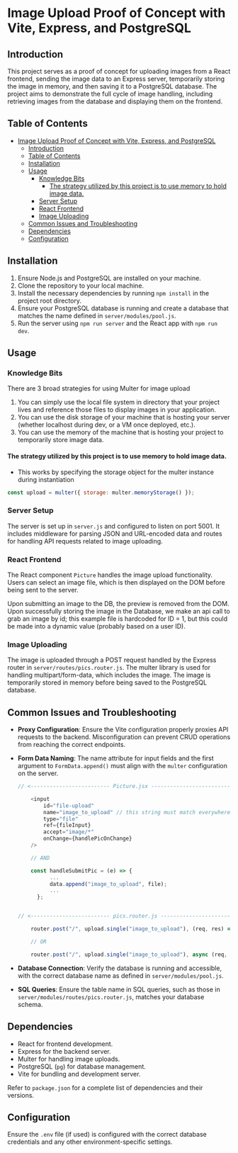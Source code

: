 # Image Upload Proof of Concept with Vite, Express, and PostgreSQL

## Introduction

This project serves as a proof of concept for uploading images from a React frontend, sending the image data to an Express server, temporarily storing the image in memory, and then saving it to a PostgreSQL database. The project aims to demonstrate the full cycle of image handling, including retrieving images from the database and displaying them on the frontend.

## Table of Contents

- [Image Upload Proof of Concept with Vite, Express, and PostgreSQL](#image-upload-proof-of-concept-with-vite-express-and-postgresql)
  - [Introduction](#introduction)
  - [Table of Contents](#table-of-contents)
  - [Installation](#installation)
  - [Usage](#usage)
    - [Knowledge Bits](#knowledge-bits)
      - [The strategy utilized by this project is to use memory to hold image data.](#the-strategy-utilized-by-this-project-is-to-use-memory-to-hold-image-data)
    - [Server Setup](#server-setup)
    - [React Frontend](#react-frontend)
    - [Image Uploading](#image-uploading)
  - [Common Issues and Troubleshooting](#common-issues-and-troubleshooting)
  - [Dependencies](#dependencies)
  - [Configuration](#configuration)

## Installation

1. Ensure Node.js and PostgreSQL are installed on your machine.
2. Clone the repository to your local machine.
3. Install the necessary dependencies by running `npm install` in the project root directory.
4. Ensure your PostgreSQL database is running and create a database that matches the name defined in `server/modules/pool.js`.
5. Run the server using `npm run server` and the React app with `npm run dev`.

## Usage

### Knowledge Bits

There are 3 broad strategies for using Multer for image upload

1. You can simply use the local file system in directory that your project lives and reference those files to display images in your application.
2. You can use the disk storage of your machine that is hosting your server (whether localhost during dev, or a VM once deployed, etc.).
3. You can use the memory of the machine that is hosting your project to temporarily store image data.

#### The strategy utilized by this project is to use memory to hold image data.

-   This works by specifying the storage object for the multer instance during instantiation

```js
const upload = multer({ storage: multer.memoryStorage() });
```

### Server Setup

The server is set up in `server.js` and configured to listen on port 5001. It includes middleware for parsing JSON and URL-encoded data and routes for handling API requests related to image uploading.

### React Frontend

The React component `Picture` handles the image upload functionality. Users can select an image file, which is then displayed on the DOM before being sent to the server.

Upon submitting an image to the DB, the preview is removed from the DOM. Upon successfully storing the image in the Database, we make an api call to grab an image by id; this example file is hardcoded for ID = 1, but this could be made into a dynamic value (probably based on a user ID).

### Image Uploading

The image is uploaded through a POST request handled by the Express router in `server/routes/pics.router.js`. The multer library is used for handling multipart/form-data, which includes the image. The image is temporarily stored in memory before being saved to the PostgreSQL database.

## Common Issues and Troubleshooting

-   **Proxy Configuration**: Ensure the Vite configuration properly proxies API requests to the backend. Misconfiguration can prevent CRUD operations from reaching the correct endpoints.
-   **Form Data Naming**: The name attribute for input fields and the first argument to `FormData.append()` must align with the `multer` configuration on the server.

    ```js
    // <------------------------- Picture.jsx ------------------------->

        <input
            id="file-upload"
            name="image_to_upload" // this string must match everywhere
            type="file"
            ref={fileInput}
            accept="image/*"
            onChange={handlePicOnChange}
        />

        // AND

        const handleSubmitPic = (e) => {
              ...
              data.append("image_to_upload", file);
              ...
          };


    // <------------------------- pics.router.js ------------------------->

        router.post("/", upload.single("image_to_upload"), (req, res) => {...} // synch function signature

        // OR

        router.post("/", upload.single("image_to_upload"), async (req, res) => {...} // asynch func sign

    ```

-   **Database Connection**: Verify the database is running and accessible, with the correct database name as defined in `server/modules/pool.js`.
-   **SQL Queries**: Ensure the table name in SQL queries, such as those in `server/modules/routes/pics.router.js`, matches your database schema.

## Dependencies

-   React for frontend development.
-   Express for the backend server.
-   Multer for handling image uploads.
-   PostgreSQL (`pg`) for database management.
-   Vite for bundling and development server.

Refer to `package.json` for a complete list of dependencies and their versions.

## Configuration

Ensure the `.env` file (if used) is configured with the correct database credentials and any other environment-specific settings.
